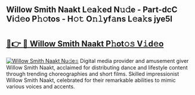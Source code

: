 ## Willow Smith Naakt L𝚎a𝚔ed N𝚞𝚍e - Part-dcC Vi𝚍𝚎o P𝚑𝚘tos - H𝚘𝚝 O𝚗𝚕yf𝚊ns L𝚎a𝚔s jye5l

# <h2><a href="http://kfe0czl.oniu.top/?m=Willow+Smith+Naakt">🔗👉 🔴 Willow Smith Naakt P𝚑ot𝚘𝚜 V𝚒d𝚎o</a></h2>

[![Willow Smith Naakt Nu𝚍e𝚜](https://i.imgur.com/0qMVB7G.gif)](http://kfe0czl.oniu.top/?m=Willow+Smith+Naakt)
Digital media provider and amusement giver Willow Smith Naakt, acclaimed for distributing dance and lifestyle content through trending choreographies and short films. Skilled impressionist Willow Smith Naakt, celebrated for their remarkable abilities to mimic various voices and accents.  
